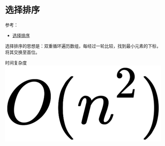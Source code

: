 # 选择排序

参考：

+ [选择排序](https://leetcode.cn/leetbook/read/sort-algorithms/ev1l5g/)



选择排序的思想是：双重循环遍历数组，每经过一轮比较，找到最小元素的下标，将其交换至首位。

时间复杂度![004](https://github.com/winfredzen/JavaEE-Basic/blob/master/Sort/images/004.png)
